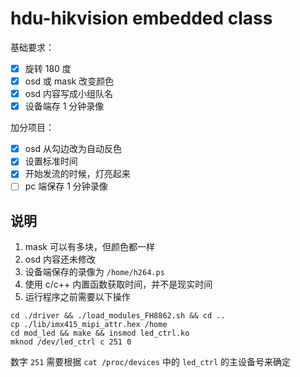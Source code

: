 # hdu-hikvision embedded class

基础要求：
- [x] 旋转 180 度
- [x] osd 或 mask 改变颜色
- [x] osd 内容写成小组队名
- [x] 设备端存 1 分钟录像

加分项目：
- [x] osd 从勾边改为自动反色
- [x] 设置标准时间
- [x] 开始发流的时候，灯亮起来
- [ ] pc 端保存 1 分钟录像

## 说明

1. mask 可以有多块，但颜色都一样
2. osd 内容还未修改
3. 设备端保存的录像为 `/home/h264.ps`
4. 使用 c/c++ 内置函数获取时间，并不是现实时间
5. 运行程序之前需要以下操作
```shell
cd ./driver && ./load_modules_FH8862.sh && cd ..
cp ./lib/imx415_mipi_attr.hex /home
cd mod_led && make && insmod led_ctrl.ko
mknod /dev/led_ctrl c 251 0
```
数字 `251` 需要根据 `cat /proc/devices` 中的 `led_ctrl` 的主设备号来确定
